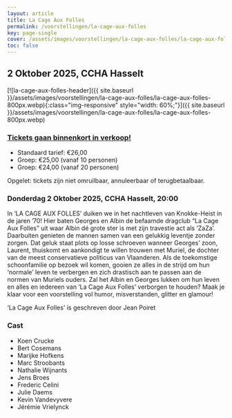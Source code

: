 ```yaml
---
layout: article
title: La Cage Aux Folles
permalink: /voorstellingen/la-cage-aux-folles
key: page-single
cover: /assets/images/voorstellingen/la-cage-aux-folles/la-cage-aux-folles-800px.webp
toc: false
---
```


## 2 Oktober 2025, CCHA Hasselt

<!--more-->

[![la-cage-aux-folles-header]({{ site.baseurl }}/assets/images/voorstellingen/la-cage-aux-folles/la-cage-aux-folles-800px.webp){:class="img-responsive" style="width: 60%;"}]({{ site.baseurl }}/assets/images/voorstellingen/la-cage-aux-folles/la-cage-aux-folles-800px.webp)

### [Tickets gaan binnenkort in verkoop!](#)

- Standaard tarief: €26,00
- Groep: €25,00 (vanaf 10 personen)
- Groep: €24,00 (vanaf 20 personen)

Opgelet: tickets zijn niet omruilbaar, annuleerbaar of terugbetaalbaar.

### Donderdag 2 Oktober 2025, CCHA Hasselt, 20:00

In ‘LA CAGE AUX FOLLES’ duiken we in het nachtleven van Knokke-Heist in de jaren ’70!
Hier baten Georges en Albin de befaamde dragclub “La Cage Aux Folles” uit waar Albin dé grote ster is met zijn travestie act als ‘ZaZa’. Daarbuiten genieten de mannen samen van een gelukkig leventje zonder zorgen. Dat geluk staat plots op losse schroeven wanneer Georges’ zoon, Laurent, thuiskomt en aankondigt te willen trouwen met Muriel, de dochter van de meest conservatieve politicus van Vlaanderen. Als de toekomstige schoonfamilie op bezoek wil komen, gooien ze alles in de strijd om hun ‘normale’ leven te verbergen en zich drastisch aan te passen aan de normen van Muriels ouders. Zal het Albin en Georges lukken om hun leven en alles en iedereen van ‘La Cage Aux Folles’ verborgen te houden?
Maak je klaar voor een voorstelling vol humor, misverstanden, glitter en glamour!

‘La Cage Aux Folles' is geschreven door Jean Poiret

### Cast
* Koen Crucke
* Bert Cosemans
* Marijke Hofkens
* Marc Stroobants
* Nathalie Wijnants
* Jens Broes
* Frederic Celini
* Julie Daems
* Kevin Vandevyvere
* Jérémie Vrielynck
